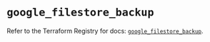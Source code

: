 # `google_filestore_backup`

Refer to the Terraform Registry for docs: [`google_filestore_backup`](https://registry.terraform.io/providers/hashicorp/google-beta/6.20.0/docs/resources/google_filestore_backup).
